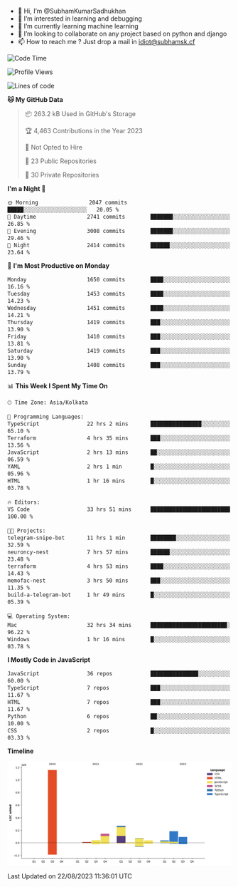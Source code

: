 - 👋 Hi, I’m @SubhamKumarSadhukhan
- 👀 I’m interested in learning and debugging
- 🌱 I’m currently learning machine learning
- 💞️ I’m looking to collaborate on any project based on python and django
- 📫 How to reach me ?
      Just drop a mail in idiot@subhamsk.cf

<!---
SubhamKumarSadhukhan/SubhamKumarSadhukhan is a ✨ special ✨ repository because its `README.md` (this file) appears on your GitHub profile.
You can click the Preview link to take a look at your changes.
--->


<!--START_SECTION:waka-->
![Code Time](http://img.shields.io/badge/Code%20Time-1%2C477%20hrs%203%20mins-blue)

![Profile Views](http://img.shields.io/badge/Profile%20Views-0-blue)

![Lines of code](https://img.shields.io/badge/From%20Hello%20World%20I%27ve%20Written-2.0%20million%20lines%20of%20code-blue)

**🐱 My GitHub Data** 

> 📦 263.2 kB Used in GitHub's Storage 
 > 
> 🏆 4,463 Contributions in the Year 2023
 > 
> 🚫 Not Opted to Hire
 > 
> 📜 23 Public Repositories 
 > 
> 🔑 30 Private Repositories 
 > 
**I'm a Night 🦉** 

```text
🌞 Morning                2047 commits        █████░░░░░░░░░░░░░░░░░░░░   20.05 % 
🌆 Daytime                2741 commits        ███████░░░░░░░░░░░░░░░░░░   26.85 % 
🌃 Evening                3008 commits        ███████░░░░░░░░░░░░░░░░░░   29.46 % 
🌙 Night                  2414 commits        ██████░░░░░░░░░░░░░░░░░░░   23.64 % 
```
📅 **I'm Most Productive on Monday** 

```text
Monday                   1650 commits        ████░░░░░░░░░░░░░░░░░░░░░   16.16 % 
Tuesday                  1453 commits        ████░░░░░░░░░░░░░░░░░░░░░   14.23 % 
Wednesday                1451 commits        ████░░░░░░░░░░░░░░░░░░░░░   14.21 % 
Thursday                 1419 commits        ███░░░░░░░░░░░░░░░░░░░░░░   13.90 % 
Friday                   1410 commits        ███░░░░░░░░░░░░░░░░░░░░░░   13.81 % 
Saturday                 1419 commits        ███░░░░░░░░░░░░░░░░░░░░░░   13.90 % 
Sunday                   1408 commits        ███░░░░░░░░░░░░░░░░░░░░░░   13.79 % 
```


📊 **This Week I Spent My Time On** 

```text
🕑︎ Time Zone: Asia/Kolkata

💬 Programming Languages: 
TypeScript               22 hrs 2 mins       ████████████████░░░░░░░░░   65.10 % 
Terraform                4 hrs 35 mins       ███░░░░░░░░░░░░░░░░░░░░░░   13.56 % 
JavaScript               2 hrs 13 mins       ██░░░░░░░░░░░░░░░░░░░░░░░   06.59 % 
YAML                     2 hrs 1 min         █░░░░░░░░░░░░░░░░░░░░░░░░   05.96 % 
HTML                     1 hr 16 mins        █░░░░░░░░░░░░░░░░░░░░░░░░   03.78 % 

🔥 Editors: 
VS Code                  33 hrs 51 mins      █████████████████████████   100.00 % 

🐱‍💻 Projects: 
telegram-snipe-bot       11 hrs 1 min        ████████░░░░░░░░░░░░░░░░░   32.59 % 
neuroncy-nest            7 hrs 57 mins       ██████░░░░░░░░░░░░░░░░░░░   23.48 % 
terraform                4 hrs 53 mins       ████░░░░░░░░░░░░░░░░░░░░░   14.43 % 
memofac-nest             3 hrs 50 mins       ███░░░░░░░░░░░░░░░░░░░░░░   11.35 % 
build-a-telegram-bot     1 hr 49 mins        █░░░░░░░░░░░░░░░░░░░░░░░░   05.39 % 

💻 Operating System: 
Mac                      32 hrs 34 mins      ████████████████████████░   96.22 % 
Windows                  1 hr 16 mins        █░░░░░░░░░░░░░░░░░░░░░░░░   03.78 % 
```

**I Mostly Code in JavaScript** 

```text
JavaScript               36 repos            ███████████████░░░░░░░░░░   60.00 % 
TypeScript               7 repos             ███░░░░░░░░░░░░░░░░░░░░░░   11.67 % 
HTML                     7 repos             ███░░░░░░░░░░░░░░░░░░░░░░   11.67 % 
Python                   6 repos             ██░░░░░░░░░░░░░░░░░░░░░░░   10.00 % 
CSS                      2 repos             █░░░░░░░░░░░░░░░░░░░░░░░░   03.33 % 
```



**Timeline**

![Lines of Code chart](https://raw.githubusercontent.com/SubhamKumarSadhukhan/SubhamKumarSadhukhan/main/assets/bar_graph.png)


 Last Updated on 22/08/2023 11:36:01 UTC
<!--END_SECTION:waka-->
